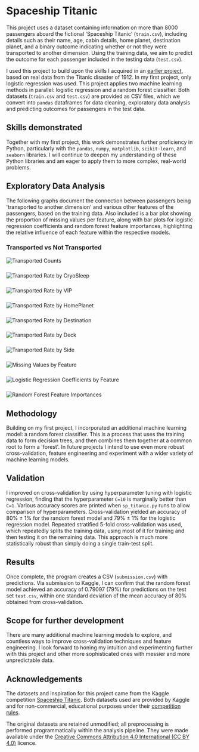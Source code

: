 # Spaceship Titanic

This project uses a dataset containing information on more than 8000 passengers aboard the fictional 'Spaceship Titanic' (`train.csv`), including details such as their name, age, cabin details, home planet, destination planet, and a binary outcome indicating whether or not they were transported to another dimension. Using the training data, we aim to predict the outcome for each passenger included in the testing data (`test.csv`). 

I used this project to build upon the skills I acquired in an [earlier project](https://github.com/oliver-house/titanic-logistic-regression), based on real data from the Titanic disaster of 1912. In my first project, only logistic regression was used. This project applies two machine learning methods in parallel: logistic regression and a random forest classifier. Both datasets (`train.csv` and `test.csv`) are provided as CSV files, which we convert into `pandas` dataframes for data cleaning, exploratory data analysis and predicting outcomes for passengers in the test data.

## Skills demonstrated

Together with my first project, this work demonstrates further proficiency in Python, particularly with the `pandas`, `numpy`, `matplotlib`, `scikit-learn`, and `seaborn` libraries. I will continue to deepen my understanding of these Python libraries and am eager to apply them to more complex, real-world problems. 

## Exploratory Data Analysis

The following graphs document the connection between passengers being 'transported to another dimension' and various other features of the passengers, based on the training data. Also included is a bar plot showing the proportion of missing values per feature, along with bar plots for logistic regression coefficients and random forest feature importances, highlighting the relative influence of each feature within the respective models.

### Transported vs Not Transported

![Transported Counts](transported_counts.png)

### 

![Transported Rate by CryoSleep](transported_rate_by_CryoSleep.png)

### 

![Transported Rate by VIP](transported_rate_by_VIP.png)

### 

![Transported Rate by HomePlanet](transported_rate_by_HomePlanet.png)

### 

![Transported Rate by Destination](transported_rate_by_Destination.png)

### 

![Transported Rate by Deck](transported_rate_by_Deck.png)

### 

![Transported Rate by Side](transported_rate_by_Side.png)

### 

![Missing Values by Feature](missing_values.png)

### 

![Logistic Regression Coefficients by Feature](lr_coefficients.png)

### 

![Random Forest Feature Importances](feature_importances.png)

## Methodology

Building on my first project, I incorporated an additional machine learning model: a random forest classifier. This is a process that uses the training data to form decision trees, and then combines them together at a common root to form a 'forest'. In future projects I intend to use even more robust cross-validation, feature engineering and experiment with a wider variety of machine learning models.

## Validation

I improved on cross-validation by using hyperparameter tuning with logistic regression, finding that the hyperparameter `C=10` is marginally better than `C=1`. Various accuracy scores are printed when `sp_titanic.py` runs to allow comparison of hyperparameters. Cross-validation yielded an accuracy of 80% ± 1% for the random forest model and 79% ± 1% for the logistic regression model. Repeated stratified 5-fold cross-validation was used, which repeatedly splits the training data, using most of it for training and then testing it on the remaining data. This approach is much more statistically robust than simply doing a single train-test split. 

## Results

Once complete, the program creates a CSV (`submission.csv`) with predictions. Via submission to Kaggle, I can confirm that the random forest model achieved an accuracy of 0.79097 (79%) for predictions on the test set `test.csv`, within one standard deviation of the mean accuracy of 80% obtained from cross-validation. 

## Scope for further development

There are many additional machine learning models to explore, and countless ways to improve cross-validation techniques and feature engineering. I look forward to honing my intuition and experimenting further with this project and other more sophisticated ones with messier and more unpredictable data.

## Acknowledgements

The datasets and inspiration for this project came from the Kaggle competition [Spaceship Titanic](https://www.kaggle.com/competitions/spaceship-titanic). Both datasets used are provided by Kaggle and for non-commercial, educational purposes under their [competition rules](https://www.kaggle.com/competitions/spaceship-titanic/rules). 

The original datasets are retained unmodified; all preprocessing is performed programmatically within the analysis pipeline. They were made available under the [Creative Commons Attribution 4.0 International (CC BY 4.0)](https://creativecommons.org/licenses/by/4.0/) licence. 
